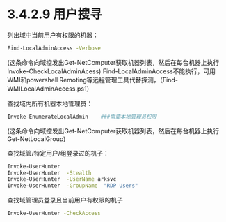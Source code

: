 # 3.4.2.9 用户搜寻

列出域中当前用户有权限的机器：

```bash
Find-LocalAdminAccess -Verbose

```

(这条命令向域控发出Get-NetComputer获取机器列表，然后在每台机器上执行Invoke-CheckLocalAdminAcess)
Find-LocalAdminAccess不能执行，可用WMI和powershell Remoting等远程管理工具代替探测，（Find-WMILocalAdminAccess.ps1）

查找域内所有机器本地管理员：

```bash
Invoke-EnumerateLocalAdmin    ###需要本地管理员权限

```

(这条命令向域控发出Get-NetComputer获取机器列表，然后在每台机器上执行Get-NetLocalGroup)

查找域管/特定用户/组登录过的机子：

```bash
Invoke-UserHunter
Invoke-UserHunter  -Stealth
Invoke-UserHunter  -UserName arksvc
Invoke-UserHunter  -GroupName  "RDP Users"

```

查找域管理员登录且当前用户有权限的机子

```bash
Invoke-UserHunter -CheckAccess

```

